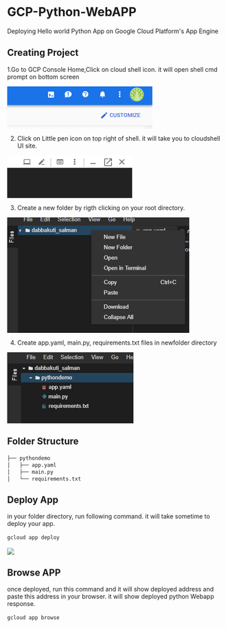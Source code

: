 # GCP-Python-WebAPP

Deploying Hello world Python App on Google Cloud Platform's App Engine

## Creating Project
1.Go to GCP Console Home,Click on cloud shell icon. it will open shell cmd prompt on bottom screen

<img align="center" src="https://github.com/Salmandabbakuti/GCP-Python-WebApp/blob/master/chrome_2019-04-24_22-33-46.png">

2. Click on Little pen icon on top right of shell. it will take you to cloudshell UI site.

<img align="center" src="https://github.com/Salmandabbakuti/GCP-Python-WebApp/blob/master/chrome_2019-04-24_22-34-40.png">


3. Create a new folder by  rigth clicking on  your root directory.

<img align="center" src="https://github.com/Salmandabbakuti/GCP-Python-WebApp/blob/master/chrome_2019-04-24_22-46-25.png">


4. Create app.yaml, main.py, requirements.txt files in newfolder directory

<img align="center" src="https://github.com/Salmandabbakuti/GCP-Python-WebApp/blob/master/chrome_2019-04-24_22-21-52.png">


## Folder Structure
```
├── pythondemo
│   ├── app.yaml
│   ├── main.py
│   └── requirements.txt
```
## Deploy App

in your folder directory, run following command. it will take sometime to deploy your app.

```gcloud app deploy```

<img align="center" src="https://github.com/Salmandabbakuti/GCP-Python-WebApp/blob/master/chrome_2019-04-24_22-56-18.png">
 
## Browse APP

once deployed, run this command and it will show deployed address and paste this address in your browser. it will show deployed python Webapp response.

```gcloud app browse```
